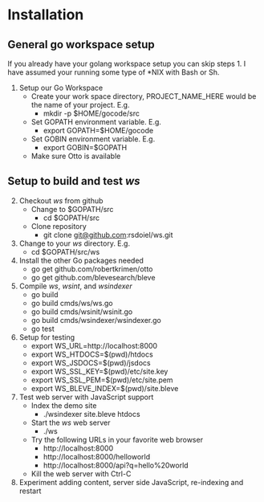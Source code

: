 
# Installation

## General go workspace setup

If you already have your golang workspace setup you can skip steps 1.
I have assumed your running some type of *NIX with Bash or Sh.

1. Setup our Go Workspace
    + Create your work space directory, PROJECT_NAME_HERE would be the name of your project. E.g.
        - mkdir -p $HOME/gocode/src
    + Set GOPATH environment variable. E.g.
        - export GOPATH=$HOME/gocode
    + Set GOBIN environment variable. E.g.
        - export GOBIN=$GOPATH
    + Make sure Otto is available

## Setup to build and test _ws_

2. Checkout _ws_ from github
    + Change to $GOPATH/src
        - cd $GOPATH/src
    + Clone repository
        - git clone git@github.com:rsdoiel/ws.git
2. Change to your _ws_ directory. E.g.
    - cd $GOPATH/src/ws
3. Install the other Go packages needed
    - go get github.com/robertkrimen/otto
    - go get github.com/blevesearch/bleve
4. Compile _ws_, _wsint_, and _wsindexer_
    - go build
    - go build cmds/ws/ws.go
    - go build cmds/wsinit/wsinit.go
    - go build cmds/wsindexer/wsindexer.go
    - go test
5. Setup for testing
    - export WS_URL=http://localhost:8000
    - export WS_HTDOCS=$(pwd)/htdocs
    - export WS_JSDOCS=$(pwd)/jsdocs
    - export WS_SSL_KEY=$(pwd)/etc/site.key
    - export WS_SSL_PEM=$(pwd)/etc/site.pem
    - export WS_BLEVE_INDEX=$(pwd)/site.bleve
6. Test web server with JavaScript support
    + Index the demo site
        - ./wsindexer site.bleve htdocs
    + Start the _ws_ web server
        - ./ws
    + Try the following URLs in your favorite web browser
        - http://localhost:8000
        - http://localhost:8000/helloworld
        - http://localhost:8000/api?q=hello%20world
    + Kill the web server with Ctrl-C
7. Experiment adding content, server side JavaScript, re-indexing and restart
